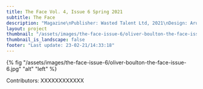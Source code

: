 ```yaml
---
title: The Face Vol. 4, Issue 6 Spring 2021
subtitle: The Face
description: "Magazine\nPublisher: Wasted Talent Ltd, 2021\nDesign: Arun Gogna, Oliver Boulton\nSoftback, Cover ×2, XXXpp.\nOffset CMYK, spot UV\nPerfect bound, hot melt, 230 × 300mm\nISSN: XXXX XXXX"
layout: project
thumbnail: "/assets/images/the-face-issue-6/oliver-boulton-the-face-issue-6.jpg"
thumbnail_is_landscape: false
footer: "Last update: 23-02-21/14:33:18"
---
```


{% fig "/assets/images/the-face-issue-6/oliver-boulton-the-face-issue-6.jpg" "alt" "left" %}

Contributors: XXXXXXXXXXXX